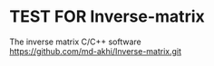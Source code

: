 TEST FOR Inverse-matrix
====

The inverse matrix C/C++ software<br>
https://github.com/md-akhi/Inverse-matrix.git